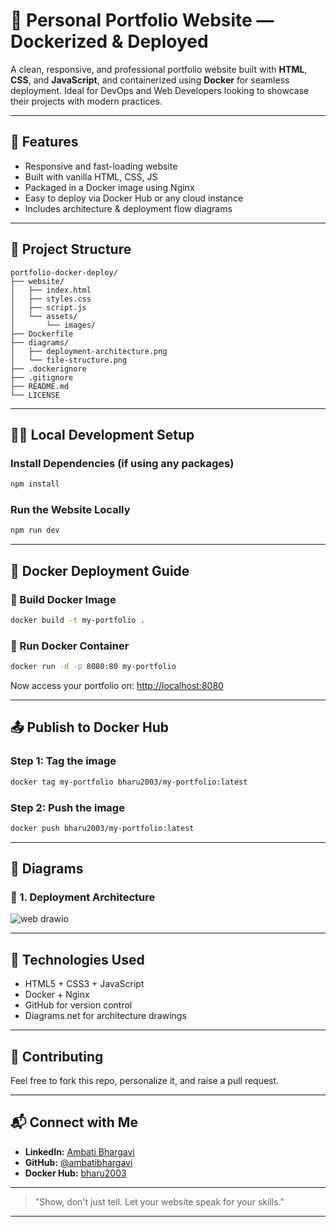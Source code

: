 # 🚀 Personal Portfolio Website — Dockerized & Deployed

A clean, responsive, and professional portfolio website built with **HTML**, **CSS**, and **JavaScript**, and containerized using **Docker** for seamless deployment. Ideal for DevOps and Web Developers looking to showcase their projects with modern practices.

---

## 🌟 Features

- Responsive and fast-loading website
- Built with vanilla HTML, CSS, JS
- Packaged in a Docker image using Nginx
- Easy to deploy via Docker Hub or any cloud instance
- Includes architecture & deployment flow diagrams

---

## 📁 Project Structure

```
portfolio-docker-deploy/
├── website/
│   ├── index.html
│   ├── styles.css
│   ├── script.js
│   └── assets/
│       └── images/
├── Dockerfile
├── diagrams/
│   ├── deployment-architecture.png
│   └── file-structure.png
├── .dockerignore
├── .gitignore
├── README.md
└── LICENSE
```

---

## 🧑‍💻 Local Development Setup

### Install Dependencies (if using any packages)
```bash
npm install
```

### Run the Website Locally
```bash
npm run dev
```

---

## 🐳 Docker Deployment Guide

### 🔧 Build Docker Image
```bash
docker build -t my-portfolio .
```

### 🚀 Run Docker Container
```bash
docker run -d -p 8080:80 my-portfolio
```

Now access your portfolio on: [http://localhost:8080](http://localhost:8080)

---

## 📤 Publish to Docker Hub

### Step 1: Tag the image
```bash
docker tag my-portfolio bharu2003/my-portfolio:latest
```

### Step 2: Push the image
```bash
docker push bharu2003/my-portfolio:latest
```

---

## 🧠 Diagrams
### 📌 1. Deployment Architecture

![web drawio](https://github.com/user-attachments/assets/b1b1984b-8483-40ec-aa21-d2a5d4c703cb)

---

## 🧪 Technologies Used

- HTML5 + CSS3 + JavaScript
- Docker + Nginx
- GitHub for version control
- Diagrams.net for architecture drawings

---

## 🤝 Contributing

Feel free to fork this repo, personalize it, and raise a pull request.

---
## 📬 Connect with Me

- **LinkedIn:** [Ambati Bhargavi](https://www.linkedin.com/in/ambatibhargavi/)
- **GitHub:** [@ambatibhargavi](https://github.com/ambatibhargavi)
- **Docker Hub:** [bharu2003](https://hub.docker.com/u/bharu2003)

---

> "Show, don't just tell. Let your website speak for your skills."

---

